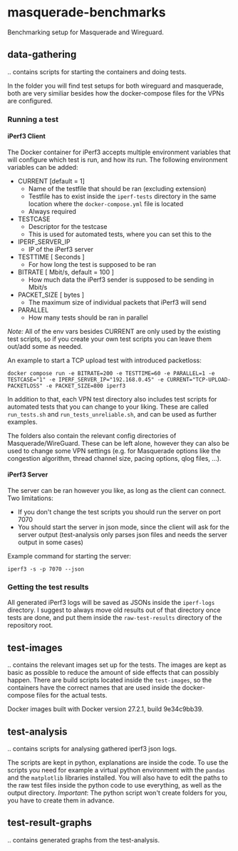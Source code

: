 # masquerade-benchmarks

Benchmarking setup for Masquerade and Wireguard.

## data-gathering
.. contains scripts for starting the containers and doing tests.

In the folder you will find test setups for both wireguard and masquerade, both are very similiar besides how the docker-compose files for the VPNs are configured.

### Running a test

#### iPerf3 Client

The Docker container for iPerf3 accepts multiple environment variables that will configure which test is run, and how its run. The following environment variables can be added:

* CURRENT [default = 1]
    * Name of the testfile that should be ran (excluding extension)
    * Testfile has to exist inside the `iperf-tests` directory in the same location where the `docker-compose.yml` file is located
    * Always required
* TESTCASE
    * Descriptor for the testcase
    * This is used for automated tests, where you can set this to the 
* IPERF_SERVER_IP
    * IP of the iPerf3 server
* TESTTIME [ Seconds ]
    * For how long the test is supposed to be ran
* BITRATE [ Mbit/s, default = 100 ]
    * How much data the iPerf3 sender is supposed to be sending in Mbit/s
* PACKET_SIZE [ bytes ]
    * The maximum size of individual packets that iPerf3 will send
* PARALLEL
    * How many tests should be ran in parallel

*Note:* All of the env vars besides CURRENT are only used by the existing test scripts, so if you create your own test scripts you can leave them out/add some as needed.

An example to start a TCP upload test with introduced packetloss:
```
docker compose run -e BITRATE=200 -e TESTTIME=60 -e PARALLEL=1 -e TESTCASE="1" -e IPERF_SERVER_IP="192.168.0.45" -e CURRENT="TCP-UPLOAD-PACKETLOSS" -e PACKET_SIZE=800 iperf3
```

In addition to that, each VPN test directory also includes test scripts for automated tests that you can change to your liking. These are called `run_tests.sh` and `run_tests_unreliable.sh`, and can be used as further examples.

The folders also contain the relevant config directories of Masquerade/WireGuard. These can be left alone, however they can also be used to change some VPN settings (e.g. for Masquerade options like the congestion algorithm, thread channel size, pacing options, qlog files, ...).
#### iPerf3 Server

The server can be ran however you like, as long as the client can connect. 
Two limitations:
* If you don't change the test scripts you should run the server on port 7070
* You should start the server in json mode, since the client will ask for the server output (test-analysis only parses json files and needs the server output in some cases)

Example command for starting the server:
```
iperf3 -s -p 7070 --json
```

### Getting the test results

All generated iPerf3 logs will be saved as JSONs inside the `iperf-logs` directory. I suggest to always move old results out of that directory once tests are done, and put them inside the `raw-test-results` directory of the repository root.

## test-images
.. contains the relevant images set up for the tests.
The images are kept as basic as possible to reduce the amount of side effects that can possibly happen.
There are build scripts located inside the `test-images`, so the containers have the correct names that are used inside the docker-compose files for the actual tests.

Docker images built with Docker version 27.2.1, build 9e34c9bb39.


## test-analysis
.. contains scripts for analysing gathered iperf3 json logs.

The scripts are kept in python, explanations are inside the code.
To use the scripts you need for example a virtual python environment with the `pandas` and the `matplotlib` libraries installed.
You will also have to edit the paths to the raw test files inside the python code to use everything, as well as the output directory. 
*Important*: The python script won't create folders for you, you have to create them in advance. 

## test-result-graphs
.. contains generated graphs from the test-analysis.
